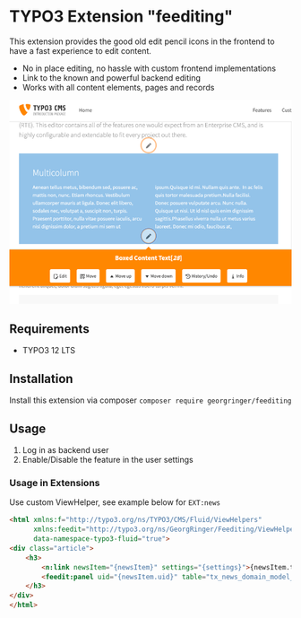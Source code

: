 # TYPO3 Extension "feediting"

This extension provides the good old edit pencil icons in the frontend to have a fast experience to edit content.

- No in place editing, no hassle with custom frontend implementations
- Link to the known and powerful backend editing
- Works with all content elements, pages and records

![screenshot1.png](Resources/Public/Screenshots/screenshot1.png)

## Requirements

- TYPO3 12 LTS

## Installation

Install this extension via composer `composer require georgringer/feediting`


## Usage

1. Log in as backend user
2. Enable/Disable the feature in the user settings

### Usage in Extensions

Use custom ViewHelper, see example below for `EXT:news`

```html
<html xmlns:f="http://typo3.org/ns/TYPO3/CMS/Fluid/ViewHelpers"
      xmlns:feedit="http://typo3.org/ns/GeorgRinger/Feediting/ViewHelpers"
      data-namespace-typo3-fluid="true">
<div class="article">
    <h3>
        <n:link newsItem="{newsItem}" settings="{settings}">{newsItem.title}</n:link>
        <feedit:panel uid="{newsItem.uid}" table="tx_news_domain_model_news"/>
    </h3>
</div>
</html>
```